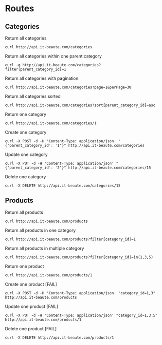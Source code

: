# Routes

## Categories

Return all categories

    curl http://api.it-beaute.com/categories

Return all categories within one parent category

    curl -g http://api.it-beaute.com/categories?filter[parent_category_id]=1

Return all categories with pagination

    curl http://api.it-beaute.com/categories?page=1&perPage=30

Return all categories sorted

    curl http://api.it-beaute.com/categories?sort[parent_category_id]=asc

Return one category

    curl http://api.it-beaute.com/categories/1

Create one category

    curl -X POST -d -H 'Content-Type: application/json' "{'parent_category_id': '1'}" http://api.it-beaute.com/categories

Update one category

    curl -X PUT -d -H 'Content-Type: application/json' "{'parent_category_id': '2'}" http://api.it-beaute.com/categories/15

Delete one category

    curl -X DELETE http://api.it-beaute.com/categories/15

## Products

Return all products

    curl http://api.it-beaute.com/products

Return all products in one category

    curl http://api.it-beaute.com/products?filter[category_id]=1

Return all products in multiple category

    curl http://api.it-beaute.com/products?filter[category_id]=in(1,3,5)

Return one product

    curl http://api.it-beaute.com/products/1

Create one product [FAIL]

    curl -X POST -d -H 'Content-Type: application/json' "category_id=1,3" http://api.it-beaute.com/products

Update one product [FAIL]

    curl -X PUT -d -H 'Content-Type: application/json' "category_id=1,3,5" http://api.it-beaute.com/products/1

Delete one product [FAIL]

    curl -X DELETE http://api.it-beaute.com/products/1